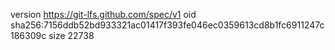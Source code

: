 version https://git-lfs.github.com/spec/v1
oid sha256:7156ddb52bd933321ac01417f393fe046ec0359613cd8b1fc6911247c186309c
size 22738
